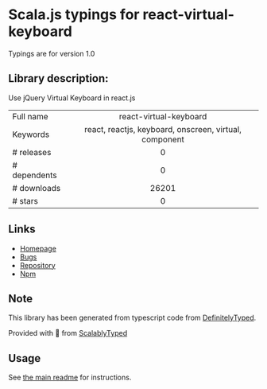 
# Scala.js typings for react-virtual-keyboard

Typings are for version 1.0

## Library description:
Use jQuery Virtual Keyboard in react.js

|                    |                 |
| ------------------ | :-------------: |
| Full name          | react-virtual-keyboard |
| Keywords           | react, reactjs, keyboard, onscreen, virtual, component |
| # releases         | 0 |
| # dependents       | 0 |
| # downloads        | 26201 |
| # stars            | 0 |

## Links
- [Homepage](https://github.com/Utzel-Butzel/react-virtual-keyboard)
- [Bugs](https://github.com/Utzel-Butzel/react-virtual-keyboard/issues)
- [Repository](https://github.com/Utzel-Butzel/react-virtual-keyboard)
- [Npm](https://www.npmjs.com/package/react-virtual-keyboard)
    


## Note
This library has been generated from typescript code from [DefinitelyTyped](https://definitelytyped.org).

Provided with :purple_heart: from [ScalablyTyped](https://github.com/oyvindberg/ScalablyTyped)

## Usage
See [the main readme](../../readme.md) for instructions.


